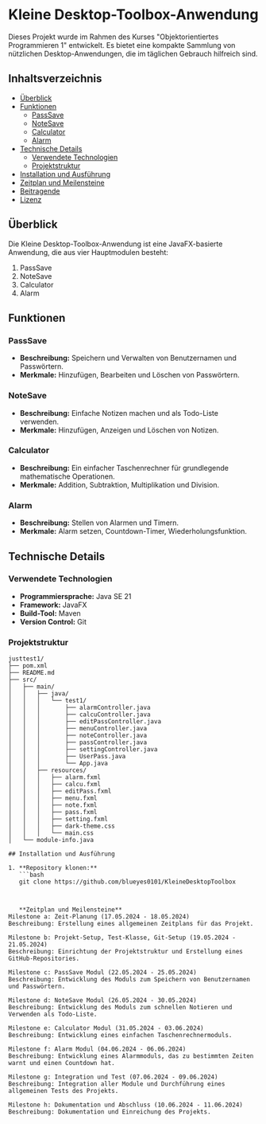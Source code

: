 # Kleine Desktop-Toolbox-Anwendung

Dieses Projekt wurde im Rahmen des Kurses "Objektorientiertes Programmieren 1" entwickelt. Es bietet eine kompakte Sammlung von nützlichen Desktop-Anwendungen, die im täglichen Gebrauch hilfreich sind.

## Inhaltsverzeichnis

- [Überblick](#überblick)
- [Funktionen](#funktionen)
  - [PassSave](#passsave)
  - [NoteSave](#notesave)
  - [Calculator](#calculator)
  - [Alarm](#alarm)
- [Technische Details](#technische-details)
  - [Verwendete Technologien](#verwendete-technologien)
  - [Projektstruktur](#projektstruktur)
- [Installation und Ausführung](#installation-und-ausführung)
- [Zeitplan und Meilensteine](#zeitplan-und-meilensteine)
- [Beitragende](#beitragende)
- [Lizenz](#lizenz)

## Überblick

Die Kleine Desktop-Toolbox-Anwendung ist eine JavaFX-basierte Anwendung, die aus vier Hauptmodulen besteht:
1. PassSave
2. NoteSave
3. Calculator
4. Alarm

## Funktionen

### PassSave

- **Beschreibung:** Speichern und Verwalten von Benutzernamen und Passwörtern.
- **Merkmale:** Hinzufügen, Bearbeiten und Löschen von Passwörtern.

### NoteSave

- **Beschreibung:** Einfache Notizen machen und als Todo-Liste verwenden.
- **Merkmale:** Hinzufügen, Anzeigen und Löschen von Notizen.

### Calculator

- **Beschreibung:** Ein einfacher Taschenrechner für grundlegende mathematische Operationen.
- **Merkmale:** Addition, Subtraktion, Multiplikation und Division.

### Alarm

- **Beschreibung:** Stellen von Alarmen und Timern.
- **Merkmale:** Alarm setzen, Countdown-Timer, Wiederholungsfunktion.

## Technische Details

### Verwendete Technologien

- **Programmiersprache:** Java SE 21
- **Framework:** JavaFX
- **Build-Tool:** Maven
- **Version Control:** Git

### Projektstruktur

```plaintext
justtest1/
├── pom.xml
├── README.md
├── src/
│   ├── main/
│   │   ├── java/
│   │   │   └── test1/
│   │   │       ├── alarmController.java
│   │   │       ├── calcuController.java
│   │   │       ├── editPassController.java
│   │   │       ├── menuController.java
│   │   │       ├── noteController.java
│   │   │       ├── passController.java
│   │   │       ├── settingController.java
│   │   │       ├── UserPass.java
│   │   │       └── App.java
│   │   ├── resources/
│   │   │   ├── alarm.fxml
│   │   │   ├── calcu.fxml
│   │   │   ├── editPass.fxml
│   │   │   ├── menu.fxml
│   │   │   ├── note.fxml
│   │   │   ├── pass.fxml
│   │   │   ├── setting.fxml
│   │   │   ├── dark-theme.css
│   │   │   └── main.css
│   └── module-info.java

## Installation und Ausführung

1. **Repository klonen:**
   ```bash
   git clone https://github.com/blueyes0101/KleineDesktopToolbox



   **Zeitplan und Meilensteine**
Milestone a: Zeit-Planung (17.05.2024 - 18.05.2024)
Beschreibung: Erstellung eines allgemeinen Zeitplans für das Projekt.

Milestone b: Projekt-Setup, Test-Klasse, Git-Setup (19.05.2024 - 21.05.2024)
Beschreibung: Einrichtung der Projektstruktur und Erstellung eines GitHub-Repositories.

Milestone c: PassSave Modul (22.05.2024 - 25.05.2024)
Beschreibung: Entwicklung des Moduls zum Speichern von Benutzernamen und Passwörtern.

Milestone d: NoteSave Modul (26.05.2024 - 30.05.2024)
Beschreibung: Entwicklung des Moduls zum schnellen Notieren und Verwenden als Todo-Liste.

Milestone e: Calculator Modul (31.05.2024 - 03.06.2024)
Beschreibung: Entwicklung eines einfachen Taschenrechnermoduls.

Milestone f: Alarm Modul (04.06.2024 - 06.06.2024)
Beschreibung: Entwicklung eines Alarmmoduls, das zu bestimmten Zeiten warnt und einen Countdown hat.

Milestone g: Integration und Test (07.06.2024 - 09.06.2024)
Beschreibung: Integration aller Module und Durchführung eines allgemeinen Tests des Projekts.

Milestone h: Dokumentation und Abschluss (10.06.2024 - 11.06.2024)
Beschreibung: Dokumentation und Einreichung des Projekts.